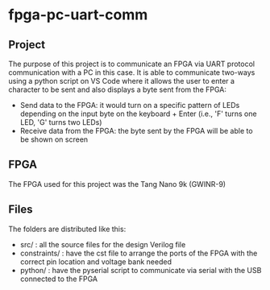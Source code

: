 # fpga-pc-uart-comm

## Project
The purpose of this project is to communicate an FPGA via UART protocol communication with a PC in this case. It is able to communicate two-ways using a python script on VS Code where it allows the user to enter a character to be sent and also displays a byte sent from the FPGA: 
* Send data to the FPGA: it would turn on a specific pattern of LEDs depending on the input byte on the keyboard + Enter (i.e., 'F' turns one LED, 'G' turns two LEDs)
* Receive data from the FPGA: the byte sent by the FPGA will be able to be shown on screen

## FPGA
The FPGA used for this project was the Tang Nano 9k (GWINR-9)

## Files
The folders are distributed like this:
* src/ : all the source files for the design Verilog file
* constraints/ : have the cst file to arrange the ports of the FPGA with the correct pin location and voltage bank needed
* python/ : have the pyserial script to communicate via serial with the USB connected to the FPGA

